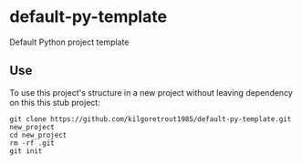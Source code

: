 # default-py-template
Default Python project template

## Use

To use this project's structure in a new project without leaving dependency 
on this this stub project:

```
git clone https://github.com/kilgoretrout1985/default-py-template.git new_project 
cd new_project
rm -rf .git
git init
```